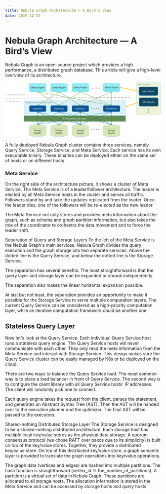 ```yaml
---
title: Nebula Graph Architecture — A Bird’s View
date: 2019-12-24
---
```

# Nebula Graph Architecture — A Bird’s View

Nebula Graph is an open-source project which provides a high performance, a distributed graph database. This article will give a high-level overview of its architecture.

![Nebula Graph Architecture](https://github.com/vesoft-inc/nebula-docs/raw/master/images/Nebula%20Arch.png)


A fully deployed Nebula Graph cluster contains three services, namely Query Service, Storage Service, and Meta Service. Each service has its own executable binary. These binaries can be deployed either on the same set of hosts or on different hosts.

### Meta Service
On the right side of the architecture picture, it shows a cluster of Meta Service. The Meta Service is of a leader/follower architecture. The leader is elected by all Meta Service hosts in the cluster and serves all traffic. Followers stand by and take the updates replicated from the leader. Once the leader dies, one of the followers will be re-elected as the new leader.

The Meta Service not only stores and provides meta information about the graph, such as schema and graph partition information, but also takes the role of the coordinator to orchestra the data movement and to force the leader shift.

Separation of Query and Storage Layers
To the left of the Meta Service is the Nebula Graph's main services. Nebula Graph divides the query execution and the graph storage into two separate services. Above the dotted line is the Query Service, and below the dotted line is the Storage Service.

The separation has several benefits. The most straightforward is that the query layer and storage layer can be expanded or shrunk independently.

The separation also makes the linear horizontal expansion possible.

At last but not least, the separation provides an opportunity to make it possible for the Storage Service to serve multiple computation layers. The current Query Service can be considered as a high-priority computation layer, while an iterative computation framework could be another one.

## Stateless Query Layer
Now let's look at the Query Service. Each individual Query Service host runs a stateless query engine. The Query Service hosts will never communicate with each other. They only read the meta information from the Meta Service and interact with Storage Service. This design makes sure the Query Service cluster can be easily managed by K8s or be deployed on the cloud.

There are two ways to balance the Query Service load. The most common way is to place a load balancer in front of Query Service. The second way is to configure the client library with all Query Service hosts' IP addresses. The client will randomly pick one to connect.

Each query engine takes the request from the client, parses the statement, and generates an Abstract Syntax Tree (AST). Then the AST will be handed over to the execution planner and the optimizer. The final AST will be passed to the executors.

Shared-nothing Distributed Storage Layer
The Storage Service is designed to be a shared-nothing distributed architecture. Each storage host has multiple local key/value stores as the physical data storage. A quorum consensus protocol (we chose RAFT over paxos due to its simplicity) is built on top of the key/value stores. Together, they provide a distributed key/value store. On top of this distributed key/value store, a graph semantic layer is provided to translate the graph operations into key/value operations.

The graph data (vertices and edges) are hashed into multiple partitions. The hash function is straightforward (vertex_id % the_number_of_partitions). A partition is a virtual set of data in Nebula Graph. These partitions are allocated to all storage hosts. The allocation information is stored in the Meta Service and can be accessed by storage hosts and query hosts.
